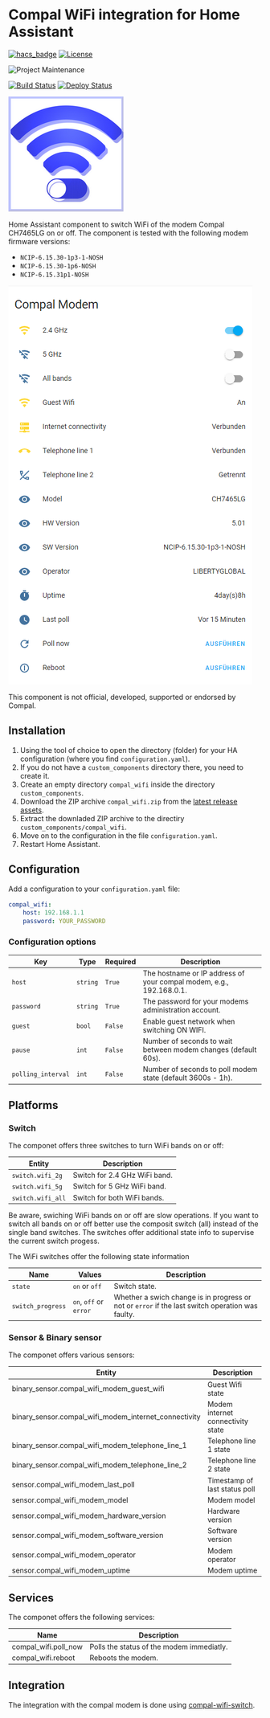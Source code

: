 # Compal WiFi integration for Home Assistant
[![hacs_badge][hacs-shield]][hacs]
[![License][license-shield]][license]

![Project Maintenance][maintenance-shield]

[![Build Status][build-status-shield]][build-status]
[![Deploy Status][deploy-status-shield]][deploy-status]

![Icon](images/icon-readme.png)

Home Assistant component to switch WiFi of the modem Compal CH7465LG on or off.
The component is tested with the following modem firmware versions:
* ```NCIP-6.15.30-1p3-1-NOSH```
* ```NCIP-6.15.30-1p6-NOSH```
*  ```NCIP-6.15.31p1-NOSH```

![WiFi switches!](images/compal-wifi.png)

This component is not official, developed, supported or endorsed by Compal.

## Installation

1. Using the tool of choice to open the directory (folder) for your HA configuration (where you find `configuration.yaml`).
2. If you do not have a `custom_components` directory there, you need to create it.
3. Create an empty directory `compal_wifi` inside the directory `custom_components`.
4. Download the ZIP archive `compal_wifi.zip` from the [latest release assets][latest-release].   
5. Extract the downladed ZIP archive to the directiry `custom_components/compal_wifi`.
6. Move on to the configuration in the file `configuration.yaml`.
7. Restart Home Assistant.

## Configuration 
 
Add a configuration to your `configuration.yaml` file:
``` yaml
compal_wifi:
    host: 192.168.1.1
    password: YOUR_PASSWORD
```

### Configuration options

Key | Type | Required | Description
--- | ---- | -------- | -----------
`host` | `string` | `True` | The hostname or IP address of your compal modem, e.g., 192.168.0.1.
`password` | `string` | `True` | The password for your modems administration account.
`guest` | `bool` | `False` | Enable guest network when switching ON WIFI. 
`pause` | `int` | `False` | Number of seconds to wait between modem changes (default 60s).
`polling_interval` | `int` | `False` | Number of seconds to poll modem state (default 3600s - 1h).


## Platforms

### Switch
The componet offers three switches to turn WiFi bands on or off:

Entity | Description
------ | -----------
`switch.wifi_2g` | Switch for 2.4 GHz WiFi band.
`switch.wifi_5g` | Switch for 5 GHz WiFi band.
`switch.wifi_all` | Switch for both WiFi bands. 

Be aware, swiching WiFi bands on or off are slow operations. If you want to switch all bands on or off better use the
composit switch (all) instead of the single band switches. 
The switches offer additional state info to supervise the current switch progess.

The WiFi switches offer the following state information

Name | Values | Description
---- | ------ | -----------
`state` | `on` or `off` | Switch state.
`switch_progress` | `on`, `off` or `error` | Whether a swich change is in progress or not or `error` if the last switch operation was faulty.

### Sensor & Binary sensor 
The componet offers various sensors:

Entity | Description
---- | -----------
binary_sensor.compal_wifi_modem_guest_wifi | Guest Wifi state
binary_sensor.compal_wifi_modem_internet_connectivity | Modem internet connectivity state
binary_sensor.compal_wifi_modem_telephone_line_1 | Telephone line 1 state
binary_sensor.compal_wifi_modem_telephone_line_2 | Telephone line 2 state
sensor.compal_wifi_modem_last_poll | Timestamp of last status poll
sensor.compal_wifi_modem_model | Modem model
sensor.compal_wifi_modem_hardware_version | Hardware version
sensor.compal_wifi_modem_software_version | Software version
sensor.compal_wifi_modem_operator | Modem operator
sensor.compal_wifi_modem_uptime | Modem uptime

## Services
The componet offers the following services:

Name | Description
---- | -----------
compal_wifi.poll_now | Polls the status of the modem immediatly.
compal_wifi.reboot | Reboots the modem.

## Integration
The integration with the compal modem is done using [compal-wifi-switch][compal-wifi-switch].  

[hacs-shield]: https://img.shields.io/badge/HACS-Default-orange.svg
[hacs]: https://github.com/hacs/integration
[maintenance-shield]: https://img.shields.io/maintenance/yes/2022.svg
[license-shield]: https://img.shields.io/github/license/frimtec/hass-compal-wifi.svg
[license]: https://opensource.org/licenses/Apache-2.0
[build-status-shield]: https://github.com/frimtec/hass-compal-wifi/actions/workflows/build.yml/badge.svg
[build-status]: https://github.com/frimtec/hass-compal-wifi/actions/workflows/build.yml
[deploy-status-shield]: https://github.com/frimtec/hass-compal-wifi/actions/workflows/deploy_release.yml/badge.svg
[deploy-status]: https://github.com/frimtec/hass-compal-wifi/actions/workflows/deploy_release.yml
[latest-release]: https://github.com/frimtec/hass-compal-wifi/releases/latest
[compal-wifi-switch]: https://github.com/frimtec/compal-wifi-switch
